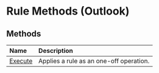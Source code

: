 
# Rule Methods (Outlook)

## Methods



|**Name**|**Description**|
|:-----|:-----|
| [Execute](487abb6f-9003-04a4-f4e2-3f66b3ba5a52.md)|Applies a rule as an one-off operation.|
